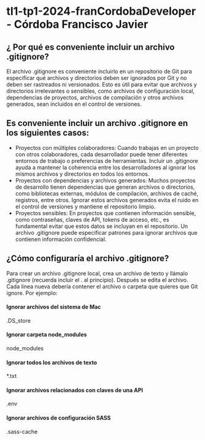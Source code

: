 # tl1-tp1-2024-franCordobaDeveloper - Córdoba Francisco Javier

## ¿ Por qué es conveniente incluir un archivo .gitignore?
El archivo .gitignore es conveniente incluirlo en un repositorio de Git para especificar qué archivos y directorios deben ser ignorados por Git y no deben ser rastreados ni versionados. Esto es útil para evitar que archivos y directorios irrelevantes o sensibles, como archivos de configuración local, dependencias de proyectos, archivos de compilación y otros archivos generados, sean incluidos en el control de versiones.

## Es conveniente incluir un archivo .gitignore en los siguientes casos:
- Proyectos con múltiples colaboradores: Cuando trabajas en un proyecto con otros colaboradores, cada desarrollador puede tener diferentes entornos de trabajo o preferencias de herramientas. Incluir un .gitignore ayuda a mantener la coherencia entre los desarrolladores al ignorar los mismos archivos y directorios en todos los entornos.
- Proyectos con dependencias y archivos generados: Muchos proyectos de desarrollo tienen dependencias que generan archivos o directorios, como bibliotecas externas, módulos de compilación, archivos de caché, registros, entre otros. Ignorar estos archivos generados evita el ruido en el control de versiones y mantiene el repositorio limpio.
- Proyectos sensibles: En proyectos que contienen información sensible, como contraseñas, claves de API, tokens de acceso, etc., es fundamental evitar que estos datos se incluyan en el repositorio. Un archivo .gitignore puede especificar patrones para ignorar archivos que contienen información confidencial.

## ¿Cómo configuraría el archivo .gitignore?

Para crear un archivo .gitignore local, crea un archivo de texto y llámalo .gitignore (recuerda incluir el . al principio). Después se edita el archivo. Cada línea nueva debería contener el archivo o carpeta que quieres que Git ignore. Por ejemplo: 

#### Ignorar archivos del sistema de Mac
.DS_store

#### Ignorar carpeta node_modules
node_modules

#### Ignorar todos los archivos de texto
*.txt

#### Ignorar archivos relacionados con claves de una API
.env

#### Ignorar archivos de configuración SASS
.sass-cache

